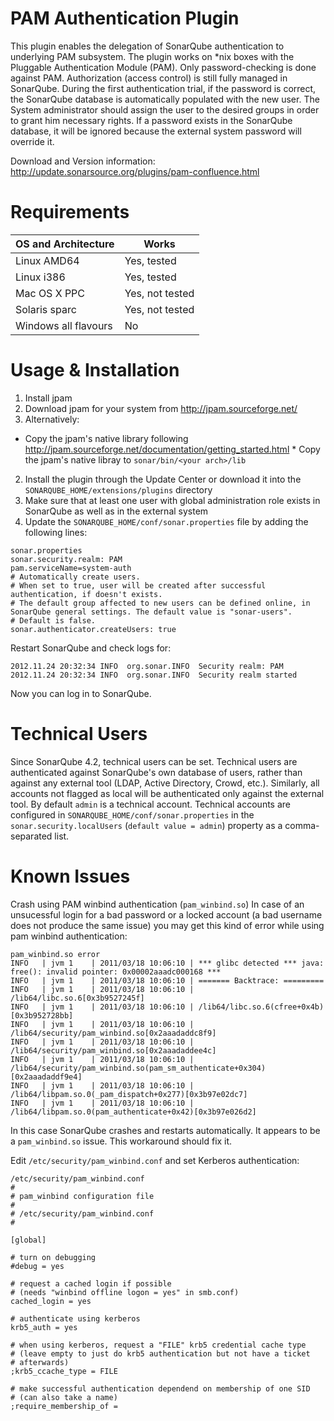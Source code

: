PAM Authentication Plugin
=========================

This plugin enables the delegation of SonarQube authentication to underlying PAM subsystem. 
The plugin works on *nix boxes with the Pluggable Authentication Module (PAM).
Only password-checking is done against PAM. Authorization (access control) is still fully managed in SonarQube. 
During the first authentication trial, if the password is correct, the SonarQube database is automatically populated with the new user.  The System administrator should assign the user to the desired groups in order to grant him necessary rights. If a password exists in the SonarQube database, it will be ignored because the external system password will override it.

Download and Version information: http://update.sonarsource.org/plugins/pam-confluence.html

Requirements
============

| OS and Architecture | Works |
|---------------------|-------|
| Linux AMD64 | Yes, tested |
| Linux i386 | Yes, tested |
| Mac OS X PPC | Yes, not tested |
| Solaris sparc | Yes, not tested |
| Windows all flavours | No |

Usage & Installation
====================

1. Install jpam
 1. Download jpam for your system from http://jpam.sourceforge.net/
 2. Alternatively:
   * Copy the jpam's native library following http://jpam.sourceforge.net/documentation/getting_started.html
    * Copy the jpam's native libray to `sonar/bin/<your arch>/lib`
2. Install the plugin through the Update Center or download it into the `SONARQUBE_HOME/extensions/plugins` directory
3. Make sure that at least one user with global administration role exists in SonarQube as well as in the external system
4. Update the `SONARQUBE_HOME/conf/sonar.properties` file by adding the following lines:
```
sonar.properties
sonar.security.realm: PAM
pam.serviceName=system-auth
# Automatically create users.
# When set to true, user will be created after successful authentication, if doesn't exists.
# The default group affected to new users can be defined online, in SonarQube general settings. The default value is "sonar-users".
# Default is false.
sonar.authenticator.createUsers: true
```

Restart SonarQube and check logs for:
```
2012.11.24 20:32:34 INFO  org.sonar.INFO  Security realm: PAM
2012.11.24 20:32:34 INFO  org.sonar.INFO  Security realm started
```

Now you can log in to SonarQube.


Technical Users
===============
Since SonarQube 4.2, technical users can be set. Technical users are authenticated against SonarQube's own database of users, rather than against any external tool (LDAP, Active Directory, Crowd, etc.).
Similarly, all accounts not flagged as local will be authenticated only against the external tool. By default `admin` is a technical account. Technical accounts are configured in `SONARQUBE_HOME/conf/sonar.properties` in the `sonar.security.localUsers` (`default value = admin`) property as a comma-separated list.

Known Issues
============
Crash using PAM winbind authentication (`pam_winbind.so`)
In case of an unsucessful login for a bad password or a locked account (a bad username does not produce the same issue) you may get this kind of error while using pam winbind authentication:
```
pam_winbind.so error
INFO   | jvm 1    | 2011/03/18 10:06:10 | *** glibc detected *** java: free(): invalid pointer: 0x00002aaadc000168 ***
INFO   | jvm 1    | 2011/03/18 10:06:10 | ======= Backtrace: =========
INFO   | jvm 1    | 2011/03/18 10:06:10 | /lib64/libc.so.6[0x3b9527245f]
INFO   | jvm 1    | 2011/03/18 10:06:10 | /lib64/libc.so.6(cfree+0x4b)[0x3b952728bb]
INFO   | jvm 1    | 2011/03/18 10:06:10 | /lib64/security/pam_winbind.so[0x2aaadaddc8f9]
INFO   | jvm 1    | 2011/03/18 10:06:10 | /lib64/security/pam_winbind.so[0x2aaadaddee4c]
INFO   | jvm 1    | 2011/03/18 10:06:10 | /lib64/security/pam_winbind.so(pam_sm_authenticate+0x304)[0x2aaadaddf9e4]
INFO   | jvm 1    | 2011/03/18 10:06:10 | /lib64/libpam.so.0(_pam_dispatch+0x277)[0x3b97e02dc7]
INFO   | jvm 1    | 2011/03/18 10:06:10 | /lib64/libpam.so.0(pam_authenticate+0x42)[0x3b97e026d2]
```

In this case SonarQube crashes and restarts automatically.
It appears to be a `pam_winbind.so` issue. This workaround should fix it.

Edit `/etc/security/pam_winbind.conf` and set Kerberos authentication:
```
/etc/security/pam_winbind.conf
#
# pam_winbind configuration file
#
# /etc/security/pam_winbind.conf
#
 
[global]
 
# turn on debugging
#debug = yes
 
# request a cached login if possible
# (needs "winbind offline logon = yes" in smb.conf)
cached_login = yes
 
# authenticate using kerberos
krb5_auth = yes
 
# when using kerberos, request a "FILE" krb5 credential cache type
# (leave empty to just do krb5 authentication but not have a ticket
# afterwards)
;krb5_ccache_type = FILE
 
# make successful authentication dependend on membership of one SID
# (can also take a name)
;require_membership_of =
```
